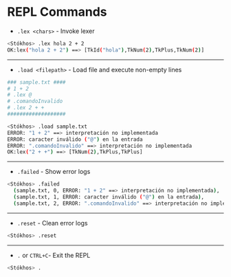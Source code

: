 # REPL Commands

- `.lex <chars>` - Invoke lexer 

```sh
<Stókhos> .lex hola 2 + 2
OK:lex("hola 2 + 2") ==> [TkId("hola"),TkNum(2),TkPlus,TkNum(2)]
```
---
- `.load <filepath>` - Load file and execute non-empty lines

```sh
### sample.txt ####
# 1 + 2
# .lex @
# .comandoInvalido
# .lex 2 + +
###################

<Stókhos> .load sample.txt
ERROR: "1 + 2" ==> interpretación no implementada
ERROR: caracter inválido ("@") en la entrada
ERROR: ".comandoInvalido" ==> interpretación no implementada
OK:lex("2 + +") ==> [TkNum(2),TkPlus,TkPlus]
```
---
- `.failed` - Show error logs

```sh
<Stókhos> .failed
  (sample.txt, 0, ERROR: "1 + 2" ==> interpretación no implementada),
  (sample.txt, 1, ERROR: caracter inválido ("@") en la entrada),
  (sample.txt, 2, ERROR: ".comandoInvalido" ==> interpretación no implementada),
```
---
- `.reset` - Clean error logs

```sh
<Stókhos> .reset
```

---
- `.` or `CTRL+C`- Exit the REPL

```sh
<Stókhos> .
```